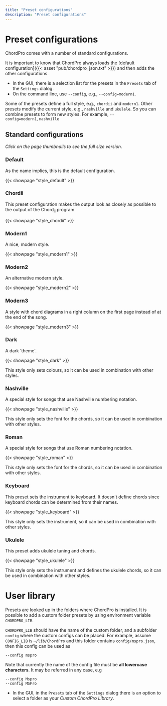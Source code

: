 ```yaml
---
title: "Preset configurations"
description: "Preset configurations"
---
```


# Preset configurations

ChordPro comes with a number of standard configurations.

It is important to know that ChordPro always loads the
[default configuration]({{< asset "pub/chordpro_json.txt" >}})
and then adds the other configurations.

* In the GUI, there is a selection list for the presets in the `Presets` tab of the `Settings` dialog.
* On the command line, use `--config`, e.g., `--config=modern1`.

Some of the presets define a full style, e.g., `chordii` and `modern1`. Other
presets modify the current style, e.g., `nashville` and `ukulele`. So
you can combine presets to form new styles. For example, `--config=modern1,nashville`

## Standard configurations

_Click on the page thumbnails to see the full size version._

### Default
As the name implies, this is the default configuration.

{{< showpage "style_default" >}}

### Chordii
This preset configuration makes the output look as closely as possible to the output of the Chord<sub>ii</sub> program.

{{< showpage "style_chordii" >}}

### Modern1
A nice, modern style.

{{< showpage "style_modern1" >}}

### Modern2
An alternative modern style.

{{< showpage "style_modern2" >}}

### Modern3
A style with chord diagrams in a right column on the first page instead of at the end of the song.

{{< showpage "style_modern3" >}}

### Dark
A dark 'theme'.

{{< showpage "style_dark" >}}

This style only sets colours, so it can be used in combination with other styles.

### Nashville
A special style for songs that use Nashville numbering notation.

{{< showpage "style_nashville" >}}

This style only sets the font for the chords, so it can be used in combination with other styles.

### Roman
A special style for songs that use Roman numbering notation.

{{< showpage "style_roman" >}}

This style only sets the font for the chords, so it can be used in combination with other styles.

### Keyboard
This preset sets the instrument to keyboard. It doesn't define
chords since keyboard chords can be determined from their names.

{{< showpage "style_keyboard" >}}

This style only sets the instrument, so it can be used in combination with other styles.

### Ukulele
This preset adds ukulele tuning and chords.

{{< showpage "style_ukulele" >}}

This style only sets the instrument and defines the ukulele chords, so it can be used in combination with other styles.

# User library

Presets are looked up in the folders where ChordPro is installed. It
is possible to add a custom folder presets by using environment
variable `CHORDPRO_LIB`.

`CHORDPRO_LIB` should have the name of the custom folder, and a
subfolder `config` where the custom configs can be placed. For
example, assume `CONFIG_LIB` is `~/lib/ChordPro` and this folder
contains `config/mspro.json`, then this config can be used as

    --config mspro
	
Note that currently the name of the config file must be **all lowercase
characters**. It may be referred in any case, e.g

    --config Mspro
    --config MSPro

* In the GUI, in the `Presets` tab of the `Settings` dialog there is an option to select a folder as your *Custom ChordPro Library*.
